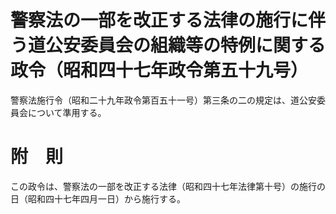 # 警察法の一部を改正する法律の施行に伴う道公安委員会の組織等の特例に関する政令（昭和四十七年政令第五十九号）
警察法施行令（昭和二十九年政令第百五十一号）第三条の二の規定は、道公安委員会について準用する。
# 附　則
この政令は、警察法の一部を改正する法律（昭和四十七年法律第十号）の施行の日（昭和四十七年四月一日）から施行する。
